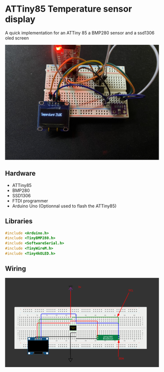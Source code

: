 # ATTiny85 Temperature sensor display

A quick implementation for an ATTiny 85 a BMP280 sensor and a ssd1306 oled screen

![breadboard](./readme-assets/irl.jpg)

## Hardware

- ATTiny85
- BMP280
- SSD1306
- FTDI programmer
- Arduino Uno (Optionnal used to flash the ATTiny85)

## Libraries

```cpp
#include <Arduino.h>
#include <TinyBMP280.h>
#include <SoftwareSerial.h>
#include <TinyWireM.h>
#include <Tiny4kOLED.h>
```

## Wiring

![Schema](./readme-assets/schema.png)
